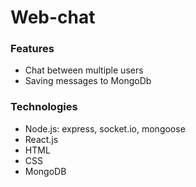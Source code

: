 # Web-chat

### Features

- Chat between multiple users
- Saving messages to MongoDb

### Technologies

- Node.js: express, socket.io, mongoose
- React.js
- HTML
- CSS
- MongoDB
